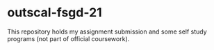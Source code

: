 # outscal-fsgd-21
 This repository holds my assignment submission and some self study programs (not part of official coursework). 
